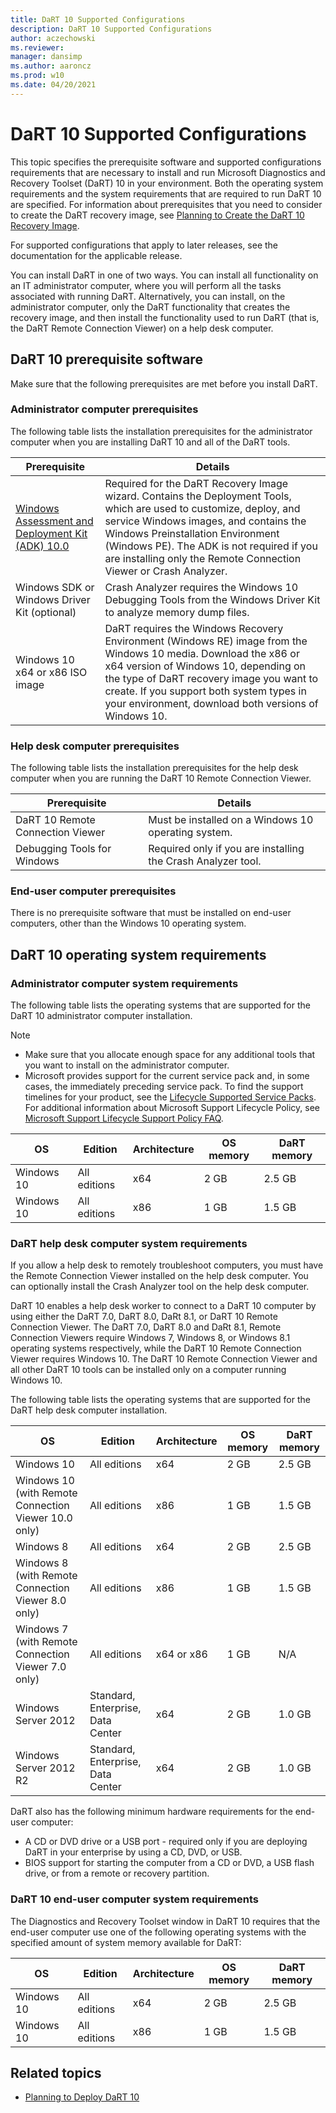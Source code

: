 ```yaml
---
title: DaRT 10 Supported Configurations
description: DaRT 10 Supported Configurations
author: aczechowski
ms.reviewer: 
manager: dansimp
ms.author: aaroncz
ms.prod: w10
ms.date: 04/20/2021
---
```


# DaRT 10 Supported Configurations

This topic specifies the prerequisite software and supported configurations requirements that are necessary to install and run Microsoft Diagnostics and Recovery Toolset (DaRT) 10 in your environment. Both the operating system requirements and the system requirements that are required to run DaRT 10 are specified. For information about prerequisites that you need to consider to create the DaRT recovery image, see [Planning to Create the DaRT 10 Recovery Image](planning-to-create-the-dart-10-recovery-image.md).

For supported configurations that apply to later releases, see the documentation for the applicable release.

You can install DaRT in one of two ways. You can install all functionality on an IT administrator computer, where you will perform all the tasks associated with running DaRT. Alternatively, you can install, on the administrator computer, only the DaRT functionality that creates the recovery image, and then install the functionality used to run DaRT (that is, the DaRT Remote Connection Viewer) on a help desk computer.

## DaRT 10 prerequisite software

Make sure that the following prerequisites are met before you install DaRT.

### Administrator computer prerequisites

The following table lists the installation prerequisites for the administrator computer when you are installing DaRT 10 and all of the DaRT tools.

| Prerequisite | Details |
|--|--|
| [Windows Assessment and Deployment Kit (ADK) 10.0](/windows-hardware/get-started/adk-install) | Required for the DaRT Recovery Image wizard. Contains the Deployment Tools, which are used to customize, deploy, and service Windows images, and contains the Windows Preinstallation Environment (Windows PE). The ADK is not required if you are installing only the Remote Connection Viewer or Crash Analyzer. |
| Windows SDK or Windows Driver Kit (optional) | Crash Analyzer requires the Windows 10 Debugging Tools from the Windows Driver Kit to analyze memory dump files. |
| Windows 10 x64 or x86 ISO image | DaRT requires the Windows Recovery Environment (Windows RE) image from the Windows 10 media. Download the x86 or x64 version of Windows 10, depending on the type of DaRT recovery image you want to create. If you support both system types in your environment, download both versions of Windows 10. |

### Help desk computer prerequisites

The following table lists the installation prerequisites for the help desk computer when you are running the DaRT 10 Remote Connection Viewer.

| Prerequisite | Details |
|--|--|
| DaRT 10 Remote Connection Viewer | Must be installed on a Windows 10 operating system. |
| Debugging Tools for Windows | Required only if you are installing the Crash Analyzer tool. |

### End-user computer prerequisites

There is no prerequisite software that must be installed on end-user computers, other than the Windows 10 operating system.

## DaRT 10 operating system requirements

### Administrator computer system requirements

The following table lists the operating systems that are supported for the DaRT 10 administrator computer installation.

> [!NOTE]
>
> - Make sure that you allocate enough space for any additional tools that you want to install on the administrator computer.
> - Microsoft provides support for the current service pack and, in some cases, the immediately preceding service pack. To find the support timelines for your product, see the [Lifecycle Supported Service Packs](https://go.microsoft.com/fwlink/p/?LinkId=31975). For additional information about Microsoft Support Lifecycle Policy, see [Microsoft Support Lifecycle Support Policy FAQ](https://go.microsoft.com/fwlink/p/?LinkId=31976).

| OS | Edition | Architecture | OS memory | DaRT memory |
|--|--|--|--|--|
| Windows 10 | All editions | x64 | 2 GB | 2.5 GB |
| Windows 10 | All editions | x86 | 1 GB | 1.5 GB |

### DaRT help desk computer system requirements

If you allow a help desk to remotely troubleshoot computers, you must have the Remote Connection Viewer installed on the help desk computer. You can optionally install the Crash Analyzer tool on the help desk computer.

DaRT 10 enables a help desk worker to connect to a DaRT 10 computer by using either the DaRT 7.0, DaRT 8.0, DaRt 8.1, or DaRT 10 Remote Connection Viewer. The DaRT 7.0, DaRT 8.0 and DaRt 8.1, Remote Connection Viewers require Windows 7, Windows 8, or Windows 8.1 operating systems respectively, while the DaRT 10 Remote Connection Viewer requires Windows 10. The DaRT 10 Remote Connection Viewer and all other DaRT 10 tools can be installed only on a computer running Windows 10.

The following table lists the operating systems that are supported for the DaRT help desk computer installation.

| OS | Edition | Architecture | OS memory | DaRT memory |
|--|--|--|--|--|
| Windows 10 | All editions | x64 | 2 GB | 2.5 GB |
| Windows 10 (with Remote Connection Viewer 10.0 only) | All editions | x86 | 1 GB | 1.5 GB |
| Windows 8 | All editions | x64 | 2 GB | 2.5 GB |
| Windows 8 (with Remote Connection Viewer 8.0 only) | All editions | x86 | 1 GB | 1.5 GB |
| Windows 7 (with Remote Connection Viewer 7.0 only) | All editions | x64 or x86 | 1 GB | N/A |
| Windows Server 2012 | Standard, Enterprise, Data Center | x64 | 2 GB | 1.0 GB |
| Windows Server 2012 R2 | Standard, Enterprise, Data Center | x64 | 2 GB | 1.0 GB |

DaRT also has the following minimum hardware requirements for the end-user computer:

- A CD or DVD drive or a USB port - required only if you are deploying DaRT in your enterprise by using a CD, DVD, or USB.
- BIOS support for starting the computer from a CD or DVD, a USB flash drive, or from a remote or recovery partition.

### DaRT 10 end-user computer system requirements

The Diagnostics and Recovery Toolset window in DaRT 10 requires that the end-user computer use one of the following operating systems with the specified amount of system memory available for DaRT:

| OS | Edition | Architecture | OS memory | DaRT memory |
|--|--|--|--|--|
| Windows 10 | All editions | x64 | 2 GB | 2.5 GB |
| Windows 10 | All editions | x86 | 1 GB | 1.5 GB |

## Related topics

- [Planning to Deploy DaRT 10](planning-to-deploy-dart-10.md)
